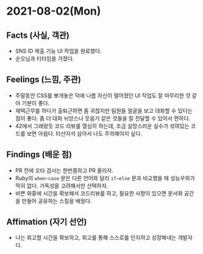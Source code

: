 # 2021-08-02\(Mon\)

## Facts \(사실, 객관\)

* SNS ID 제출 기능 UI 작업을 완료했다.
* 순오님과 티타임을 가졌다.

## Feelings \(느낌, 주관\)

* 주말동안 CSS를 뽀개놓은 덕에 나름 자신이 떨어졌던 UI 작업도 잘 마무리한 것 같아 기분이 좋다.
* 재택근무를 하다가 출퇴근하면 좀 귀찮지만 팀원들 얼굴을 보고 대화할 수 있다는 점이 좋다. 좀 더 대화 뉘앙스나 웃음기 같은 것들을 잘 전달할 수 있어서 편하다.
* 42에서 그래왔듯 코드 리뷰를 열심히 하는데, 조금 실망스러운 실수가 섞여있는 코드를 보면 아쉽다. 타산지석 삼아서 나도 주의해야지 싶다.

## Findings \(배운 점\)

* PR 전에 오타 검사는 한번쯤하고 PR 올리자.
* Ruby의 `when~case` 문은 다른 언어와 달리 `if~else` 문과 비교했을 때 성능우위가 딱히 없다. 가독성을 고려해서만 선택하자.
* 바쁜 와중에 시간을 확보해서 코드리뷰를 하고, 필요한 사항이 있으면 문서화 공간을 만들어 공유하는 스킬을 배웠다.

## Affimation \(자기 선언\)

* 나는 회고할 시간을 확보하고, 회고를 통해 스스로를 인지하고 성장해내는 개발자다.

